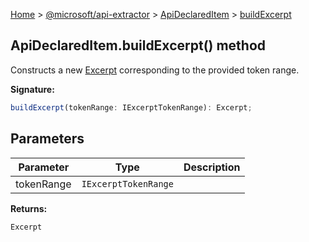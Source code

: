 [Home](./index) &gt; [@microsoft/api-extractor](./api-extractor.md) &gt; [ApiDeclaredItem](./api-extractor.apideclareditem.md) &gt; [buildExcerpt](./api-extractor.apideclareditem.buildexcerpt.md)

## ApiDeclaredItem.buildExcerpt() method

Constructs a new [Excerpt](./api-extractor.excerpt.md) corresponding to the provided token range.

<b>Signature:</b>

```typescript
buildExcerpt(tokenRange: IExcerptTokenRange): Excerpt;
```

## Parameters

|  Parameter | Type | Description |
|  --- | --- | --- |
|  tokenRange | `IExcerptTokenRange` |  |

<b>Returns:</b>

`Excerpt`

